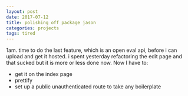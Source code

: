 ```yaml
---
layout: post
date: 2017-07-12
title: polishing off package jason
categories: projects
tags: tired
---
```


1am. time to do the last feature, which is an open eval api, before i can upload and get it hosted. i spent yesterday refactoring the edit page and that sucked but it is more or less done now. Now I have to:

- get it on the index page
- prettify
- set up a public unauthenticated route to take any boilerplate
